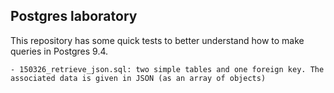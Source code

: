 ## Postgres laboratory

This repository has some quick tests to better understand how to make queries in Postgres 9.4.


    - 150326_retrieve_json.sql: two simple tables and one foreign key. The associated data is given in JSON (as an array of objects)
